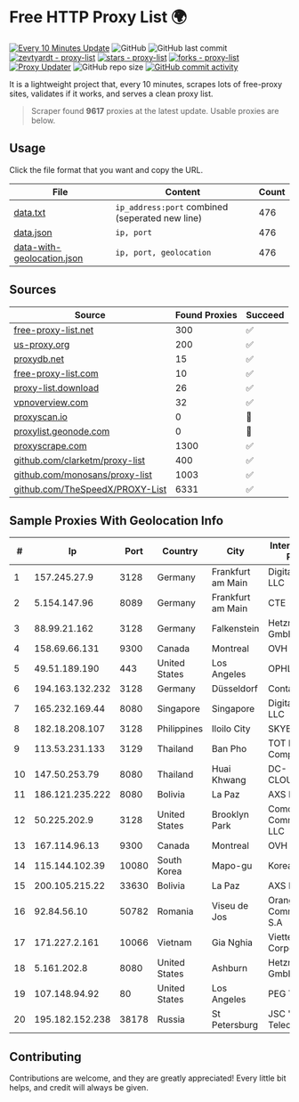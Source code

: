 
# Free HTTP Proxy List 🌍

[![Every 10 Minutes Update](https://github.com/mertguvencli/http-proxy-list/actions/workflows/main.yml/badge.svg?branch=main)](https://github.com/mertguvencli/http-proxy-list/actions/workflows/main.yml)
![GitHub](https://img.shields.io/github/license/mertguvencli/http-proxy-list)
![GitHub last commit](https://img.shields.io/github/last-commit/mertguvencli/http-proxy-list)
[![zevtyardt - proxy-list](https://img.shields.io/static/v1?label=zevtyardt&message=proxy-list&color=blue&logo=github)](https://github.com/zevtyardt/proxy-list "Go to GitHub repo")
[![stars - proxy-list](https://img.shields.io/github/stars/zevtyardt/proxy-list?style=social)](https://github.com/zevtyardt/proxy-list)
[![forks - proxy-list](https://img.shields.io/github/forks/zevtyardt/proxy-list?style=social)](https://github.com/zevtyardt/proxy-list)
[![Proxy Updater](https://github.com/zevtyardt/proxy-list/workflows/Proxy%20Updater/badge.svg)](https://github.com/zevtyardt/proxy-list/actions?query=workflow:"Proxy+Updater")
![GitHub repo size](https://img.shields.io/github/repo-size/zevtyardt/proxy-list)
[![GitHub commit activity](https://img.shields.io/github/commit-activity/m/zevtyardt/proxy-list?logo=commits)](https://github.com/zevtyardt/proxy-list/commits/main)

It is a lightweight project that, every 10 minutes, scrapes lots of free-proxy sites, validates if it works, and serves a clean proxy list.

> Scraper found **9617** proxies at the latest update. Usable proxies are below.

## Usage

Click the file format that you want and copy the URL.

|File|Content|Count|
|----|-------|-----|
|[data.txt](https://raw.githubusercontent.com/mertguvencli/http-proxy-list/main/proxy-list/data.txt)|`ip_address:port` combined (seperated new line)|476|
|[data.json](https://raw.githubusercontent.com/mertguvencli/http-proxy-list/main/proxy-list/data.json)|`ip, port`|476|
|[data-with-geolocation.json](https://raw.githubusercontent.com/mertguvencli/http-proxy-list/main/proxy-list/data-with-geolocation.json)|`ip, port, geolocation`|476|

## Sources

|Source|Found Proxies|Succeed|
|------|-------------|-------|
|[free-proxy-list.net](https://free-proxy-list.net)|300|✅|
|[us-proxy.org](https://www.us-proxy.org)|200|✅|
|[proxydb.net](http://proxydb.net)|15|✅|
|[free-proxy-list.com](https://free-proxy-list.com/?page=&port=&type%5B%5D=http&type%5B%5D=https&up_time=0&search=Search)|10|✅|
|[proxy-list.download](https://www.proxy-list.download/HTTP)|26|✅|
|[vpnoverview.com](https://vpnoverview.com/privacy/anonymous-browsing/free-proxy-servers)|32|✅|
|[proxyscan.io](https://www.proxyscan.io)|0|🚫|
|[proxylist.geonode.com](https://proxylist.geonode.com/api/proxy-list?limit=300&page=1&sort_by=lastChecked&sort_type=desc&protocols=http,https)|0|🚫|
|[proxyscrape.com](https://api.proxyscrape.com/v2/?request=displayproxies&protocol=http&timeout=10000&country=all&ssl=all&anonymity=all)|1300|✅|
|[github.com/clarketm/proxy-list](https://raw.githubusercontent.com/clarketm/proxy-list/master/proxy-list-raw.txt)|400|✅|
|[github.com/monosans/proxy-list](https://raw.githubusercontent.com/monosans/proxy-list/main/proxies/http.txt)|1003|✅|
|[github.com/TheSpeedX/PROXY-List](https://raw.githubusercontent.com/TheSpeedX/PROXY-List/master/http.txt)|6331|✅|


## Sample Proxies With Geolocation Info

|#|Ip|Port|Country|City|Internet Service Provider|
|-|--|----|-------|----|-------------------------|
|1|157.245.27.9|3128|Germany|Frankfurt am Main|DigitalOcean, LLC|
|2|5.154.147.96|8089|Germany|Frankfurt am Main|CTE|
|3|88.99.21.162|3128|Germany|Falkenstein|Hetzner Online GmbH|
|4|158.69.66.131|9300|Canada|Montreal|OVH SAS|
|5|49.51.189.190|443|United States|Los Angeles|OPHL|
|6|194.163.132.232|3128|Germany|Düsseldorf|Contabo GmbH|
|7|165.232.169.44|8080|Singapore|Singapore|DigitalOcean, LLC|
|8|182.18.208.107|3128|Philippines|Iloilo City|SKYBROADBAND|
|9|113.53.231.133|3129|Thailand|Ban Pho|TOT Public Company Limited|
|10|147.50.253.79|8080|Thailand|Huai Khwang|DC-CLOUDFOREST3|
|11|186.121.235.222|8080|Bolivia|La Paz|AXS Bolivia S. A.|
|12|50.225.202.9|3128|United States|Brooklyn Park|Comcast Cable Communications, LLC|
|13|167.114.96.13|9300|Canada|Montreal|OVH SAS|
|14|115.144.102.39|10080|South Korea|Mapo-gu|Korea Telecom|
|15|200.105.215.22|33630|Bolivia|La Paz|AXS Bolivia S. A.|
|16|92.84.56.10|50782|Romania|Viseu de Jos|Orange Romania Communication S.A|
|17|171.227.2.161|10066|Vietnam|Gia Nghia|Viettel Corporation|
|18|5.161.202.8|8080|United States|Ashburn|Hetzner Online GmbH|
|19|107.148.94.92|80|United States|Los Angeles|PEG TECH INC|
|20|195.182.152.238|38178|Russia|St Petersburg|JSC "Severen-Telecom"|



## Contributing

Contributions are welcome, and they are greatly appreciated! Every
little bit helps, and credit will always be given.

